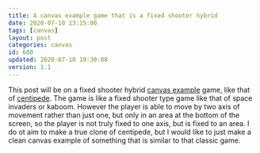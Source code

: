 ```yaml
---
title: A canvas example game that is a fixed shooter hybrid
date: 2020-07-10 13:15:00
tags: [canvas]
layout: post
categories: canvas
id: 680
updated: 2020-07-10 19:30:08
version: 1.1
---
```


This post will be on a fixed shooter hybrid [canvas example](/2020/03/23/canvas-example/) game, like that of [centipede](https://en.wikipedia.org/wiki/Centipede_(video_game)). The game is like a fixed shooter type game like that of space invaders or kaboom. However the player is able to move by two axis of movement rather than just one, but only in an area at the bottom of the screen, so the player is not truly fixed to one axis, but is fixed to an area. I do ot aim to make a true clone of centipede, but I would like to just make a clean canvas example of something that is similar to that classic game.

<!-- more -->
